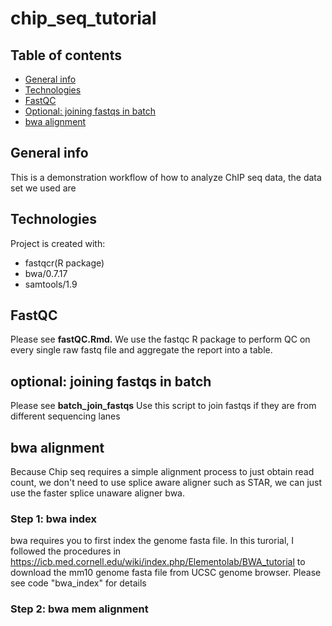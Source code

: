 # chip_seq_tutorial


## Table of contents
* [General info](#general-info)
* [Technologies](#technologies)
* [FastQC](#fastqc)
* [Optional: joining fastqs in batch](#joinfastqs)
* [bwa alignment](#bwa_alignment)

## General info
This is a demonstration workflow of how to analyze ChIP seq data, the data set we used are
	
## Technologies
Project is created with:
* fastqcr(R package)
* bwa/0.7.17
* samtools/1.9

## FastQC
Please see **fastQC.Rmd.**
We use the fastqc R package to perform QC on every single raw fastq file and aggregate the report into a table.

## optional: joining fastqs in batch
Please see **batch_join_fastqs**
Use this script to join fastqs if they are from different sequencing lanes

## bwa alignment
Because Chip seq requires a simple alignment process to just obtain read count, we don't need to use splice aware aligner such as STAR, we can just use the faster splice unaware aligner bwa.
### Step 1: bwa index
bwa requires you to first index the genome fasta file. In this turorial, I followed the procedures in https://icb.med.cornell.edu/wiki/index.php/Elementolab/BWA_tutorial to download the mm10 genome fasta file from UCSC genome browser. Please see code "bwa_index" for details
### Step 2: bwa mem alignment
